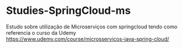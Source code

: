# Studies-SpringCloud-ms
Estudo sobre utilização de Microserviços com springcloud tendo como referencia o curso da Udemy https://www.udemy.com/course/microsservicos-java-spring-cloud/
